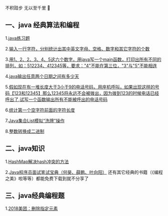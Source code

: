 

不积跬步 无以至千里 :balloon:

##  一、java 经典算法和编程          
      
1.[java练习题](https://github.com/Seasons123/blog-java/issues/1)  

2.[输入一行字符，分别统计出其中英文字母、空格、数字和其它字符的个数](https://github.com/Seasons123/blog-java/issues/4) 

3.[用1、2、2、3、4、5这六个数字，用java写一个main函数，打印出所有不同的排列，如：512234、412345等，要求："4"不能在第三位，"3"与"5"不能相连](https://github.com/Seasons123/blog-java/issues/5)

4.[java输出任意两个日期之间有多少天](https://github.com/Seasons123/blog-java/issues/6) 

5.[假如现在有一堆长度大于3小于9的电话号码，用座机呼叫，如果出现这样的号码【123和12345】那么12345将永远不会被拨出，因为拨到123的时候电话已经呼出了,试写一个函数输出所有不能被呼出的电话号码](https://github.com/Seasons123/blog-java/issues/7) 

6.[统计第一个空字符前面的字符长度](https://github.com/Seasons123/blog-java/issues/8) 

7.[Java集合List模拟“洗牌”操作](https://github.com/Seasons123/blog-java/issues/9)

8.[整数转换成二进制](https://github.com/Seasons123/blog-java/issues/10)


## 二、java知识          
      
1.[HashMap解决hash冲突的方法](https://github.com/Seasons123/blog-java/issues/2)  

2.[Java程序员面试笔试宝典（何昊、薛鹏、叶向阳）](http://pan.baidu.com/s/1bpHAIlh) 还有其它经典的书籍（《编程之美》啦等等）都能免费下载到就不分享了


## 三、java经典编程题          
      
1.[2018美团：删除指定元素](https://github.com/Seasons123/blog-java/issues/2)  
